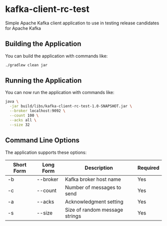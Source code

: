# kafka-client-rc-test
Simple Apache Kafka client application to use in testing release candidates for Apache Kafka 

## Building the Application

You can build the application with commands like:

```bash
./gradlew clean jar
```

## Running the Application

You can now run the application with commands like:

```bash
java \
  -jar build/libs/kafka-client-rc-test-1.0-SNAPSHOT.jar \
  --broker localhost:9092 \
  --count 100 \
  --acks all \
  --size 32
```

## Command Line Options

The application supports these options:

| Short Form | Long Form | Description                    | Required |
|------------|-----------|--------------------------------|----------|
| -b         | --broker  | Kafka broker host name         | Yes      |
| -c         | --count   | Number of messages to send     | Yes      |
| -a         | --acks    | Acknowledgment setting         | Yes      |
| -s         | --size    | Size of random message strings | Yes      |
